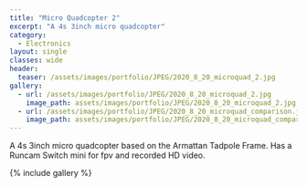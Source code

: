 ```yaml
---
title: "Micro Quadcopter 2"
excerpt: "A 4s 3inch micro quadcopter"
category:
  - Electronics
layout: single
classes: wide
header:
  teaser: /assets/images/portfolio/JPEG/2020_8_20_microquad_2.jpg
gallery:
  - url: /assets/images/portfolio/JPEG/2020_8_20_microquad_2.jpg
    image_path: assets/images/portfolio/JPEG/2020_8_20_microquad_2.jpg
  - url: /assets/images/portfolio/JPEG/2020_8_20_microquad_comparison.jpg
    image_path: assets/images/portfolio/JPEG/2020_8_20_microquad_comparison.jpg
---
```

A 4s 3inch micro quadcopter based on the Armattan Tadpole Frame. Has a Runcam Switch mini for fpv and recorded HD video.

{% include gallery %}
